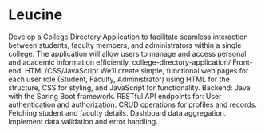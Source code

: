 # Leucine
Develop a College Directory Application to facilitate seamless interaction between students, faculty members, and administrators within a single college. The application will allow users to manage and access personal and academic information efficiently.
college-directory-application/
 Front-end: HTML/CSS/JavaScript
    We’ll create simple, functional web pages for each user role (Student, Faculty, Administrator) using HTML for the structure, CSS for styling, and JavaScript for functionality.
Backend:
 Java with the Spring Boot framework.
RESTful API endpoints for:
User authentication and authorization.
CRUD operations for profiles and records.
Fetching student and faculty details.
Dashboard data aggregation.
Implement data validation and error handling.
